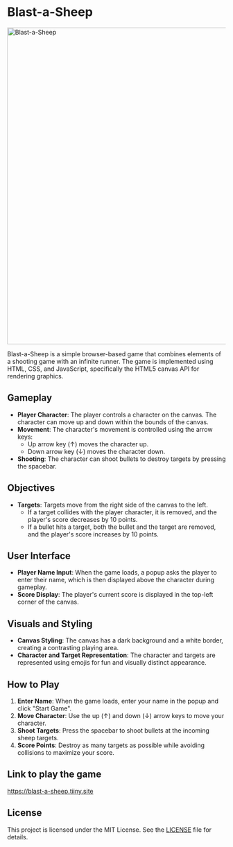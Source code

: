 # Blast-a-Sheep

<p align="left">
  <img width="731" alt="Blast-a-Sheep" src="https://github.com/KnOX-07/Blast-a-Sheep/assets/114283758/138e2e1a-9ce4-4eb5-a28e-df20590442bf">
</p>

Blast-a-Sheep is a simple browser-based game that combines elements of a shooting game with an infinite runner. The game is implemented using HTML, CSS, and JavaScript, specifically the HTML5 canvas API for rendering graphics.

## Gameplay

- **Player Character**: The player controls a character on the canvas. The character can move up and down within the bounds of the canvas.
- **Movement**: The character's movement is controlled using the arrow keys:
  - Up arrow key (↑) moves the character up.
  - Down arrow key (↓) moves the character down.
- **Shooting**: The character can shoot bullets to destroy targets by pressing the spacebar.

## Objectives

- **Targets**: Targets move from the right side of the canvas to the left.
  - If a target collides with the player character, it is removed, and the player's score decreases by 10 points.
  - If a bullet hits a target, both the bullet and the target are removed, and the player's score increases by 10 points.

## User Interface

- **Player Name Input**: When the game loads, a popup asks the player to enter their name, which is then displayed above the character during gameplay.
- **Score Display**: The player's current score is displayed in the top-left corner of the canvas.

## Visuals and Styling

- **Canvas Styling**: The canvas has a dark background and a white border, creating a contrasting playing area.
- **Character and Target Representation**: The character and targets are represented using emojis for fun and visually distinct appearance.

## How to Play

1. **Enter Name**: When the game loads, enter your name in the popup and click "Start Game".
2. **Move Character**: Use the up (↑) and down (↓) arrow keys to move your character.
3. **Shoot Targets**: Press the spacebar to shoot bullets at the incoming sheep targets.
4. **Score Points**: Destroy as many targets as possible while avoiding collisions to maximize your score.

## Link to play the game
https://blast-a-sheep.tiiny.site

## License
This project is licensed under the MIT License. See the [LICENSE](https://github.com/KnOX-07/Blast-a-Sheep/blob/main/LICENSE) file for details.
